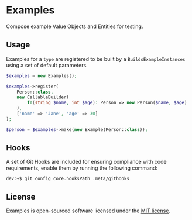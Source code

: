 # Examples

Compose example Value Objects and Entities for testing.

## Usage

Examples for a `type` are registered to be built by a `BuildsExampleInstances`
using a set of default parameters.

```php
$examples = new Examples();

$examples->register(
    Person::class,
    new CallableBuilder(
        fn(string $name, int $age): Person => new Person($name, $age)
    ),
    ['name' => 'Jane', 'age' => 30]
);

$person = $examples->make(new Example(Person::class));
```

## Hooks

A set of Git Hooks are included for ensuring compliance with code requirements,
enable them by running the following command:

```console
dev:~$ git config core.hooksPath .meta/githooks
```

## License

Examples is open-sourced software licensed under the [MIT license][mit-license].

[mit-license]: https://choosealicense.com/licenses/mit/
